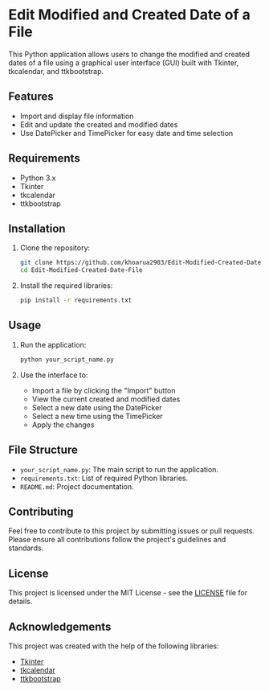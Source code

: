# Edit Modified and Created Date of a File

This Python application allows users to change the modified and created dates of a file using a graphical user interface (GUI) built with Tkinter, tkcalendar, and ttkbootstrap.

## Features

- Import and display file information
- Edit and update the created and modified dates
- Use DatePicker and TimePicker for easy date and time selection

## Requirements

- Python 3.x
- Tkinter
- tkcalendar
- ttkbootstrap

## Installation

1. Clone the repository:

    ```bash
    git clone https://github.com/khoarua2903/Edit-Modified-Created-Date-File.git
    cd Edit-Modified-Created-Date-File
    ```

2. Install the required libraries:

    ```bash
    pip install -r requirements.txt
    ```

## Usage

1. Run the application:

    ```bash
    python your_script_name.py
    ```

2. Use the interface to:
    - Import a file by clicking the "Import" button
    - View the current created and modified dates
    - Select a new date using the DatePicker
    - Select a new time using the TimePicker
    - Apply the changes

## File Structure

- `your_script_name.py`: The main script to run the application.
- `requirements.txt`: List of required Python libraries.
- `README.md`: Project documentation.

## Contributing

Feel free to contribute to this project by submitting issues or pull requests. Please ensure all contributions follow the project's guidelines and standards.

## License

This project is licensed under the MIT License - see the [LICENSE](LICENSE) file for details.

## Acknowledgements

This project was created with the help of the following libraries:
- [Tkinter](https://docs.python.org/3/library/tkinter.html)
- [tkcalendar](https://pypi.org/project/tkcalendar/)
- [ttkbootstrap](https://pypi.org/project/ttkbootstrap/)

